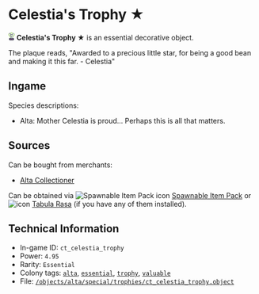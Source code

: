 # Celestia's Trophy ★

<img src="https://raw.githubusercontent.com/Ceterai/Enternia/main/objects/alta/special/trophies/ct_celestia_trophy.png" alt="Celestia's Trophy ★ icon" loading="lazy" height="16px" width="auto" /> **Celestia's Trophy ★** is an essential decorative object.

The plaque reads, "Awarded to a precious little star, for being a good bean and making it this far. - Celestia"

## Ingame

Species descriptions:

- Alta: Mother Celestia is proud... Perhaps this is all that matters.

## Sources

Can be bought from merchants:

- [Alta Collectioner](https://ceterai.github.io/MyEnternia/Wiki/AltaCollectioner)

Can be obtained via <img src="https://raw.githubusercontent.com/Silverfeelin/Starbound-SpawnableItemPack/master/interface/sip/iconSmall.png" alt="Spawnable Item Pack icon" width="18" height="14"/> [Spawnable Item Pack](https://steamcommunity.com/sharedfiles/filedetails/?id=733665104) or <img src="https://steamuserimages-a.akamaihd.net/ugc/263843960696222713/3EC9A7C005541F7D577EBCB8C5736B4EFC9973D6/" alt="icon" width="8" height="12"/> [Tabula Rasa](https://community.playstarbound.com/resources/the-tabula-rasa.3222/) (if you have any of them installed).

## Technical Information

- In-game ID: `ct_celestia_trophy`
- Power: `4.95`
- Rarity: `Essential`
- Colony tags: [`alta`](https://ceterai.github.io/MyEnternia/Wiki/Tags/Alta), [`essential`](https://ceterai.github.io/MyEnternia/Wiki/Tags/Essential), [`trophy`](https://ceterai.github.io/MyEnternia/Wiki/Tags/Trophy), [`valuable`](https://ceterai.github.io/MyEnternia/Wiki/Tags/Valuable)
- File: [`/objects/alta/special/trophies/ct_celestia_trophy.object`](https://github.com/Ceterai/Enternia/blob/main/objects/alta/special/trophies/ct_celestia_trophy.object)
